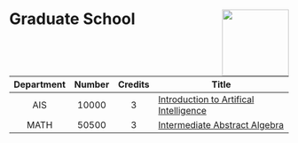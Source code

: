 # Graduate School<img src="https://raw.githubusercontent.com/ThinkR-open/golem/master/inst/rstudio/templates/project/golem.png" align="right" width="120"/>

| Department| Number | Credits | Title  |
|:-----------:|:-----:|:-----------:|------|
| AIS |  10000 | 3 | [Introduction to Artifical Intelligence](https://github.com/RobWiederstein/tutorial_grad_school/tree/main/ais_10000_intro_to_artif_intel) |
| MATH |  50500 | 3 | [Intermediate Abstract Algebra](https://github.com/RobWiederstein/tutorial_grad_school/tree/main/math_50500_intermed_abstract_algebra) |
